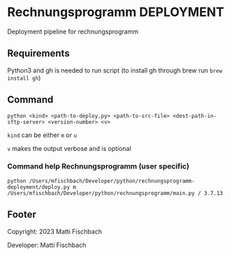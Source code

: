 # Rechnungsprogramm DEPLOYMENT
Deployment pipeline for rechnungsprogramm

## Requirements

Python3 and gh is needed to run script (to install gh through brew run ```brew install gh```)

## Command

```
python <kind> <path-to-deploy.py> <path-to-src-file> <dest-path-in-sftp-server> <version-number> <v>
```

```kind``` can be either ```m``` or ```u```

```v``` makes the output verbose and is optional

### Command help Rechnungsprogramm (user specific)
```python /Users/mfischbach/Developer/python/rechnungsprogramm-deployment/deploy.py m /Users/mfischbach/Developer/python/rechnungsprogramm/main.py / 3.7.13```

## Footer

Copyright: 2023 Matti Fischbach

Developer: Matti Fischbach 
